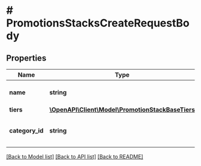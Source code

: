 # # PromotionsStacksCreateRequestBody

## Properties

Name | Type | Description | Notes
------------ | ------------- | ------------- | -------------
**name** | **string** | Promotion stack name. | [optional]
**tiers** | [**\OpenAPI\Client\Model\PromotionStackBaseTiers**](PromotionStackBaseTiers.md) |  | [optional]
**category_id** | **string** | Promotion stack category ID. | [optional]

[[Back to Model list]](../../README.md#models) [[Back to API list]](../../README.md#endpoints) [[Back to README]](../../README.md)
